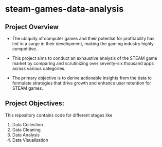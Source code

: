 # steam-games-data-analysis

## Project Overview

-   The ubiquity of computer games and their potential for profitability has led to a surge in their development, making the gaming industry highly competitive.

-   This project aims to conduct an exhaustive analysis of the STEAM game market by comparing and scrutinizing over seventy-six thousand apps across various categories.

-   The primary objective is to derive actionable insights from the data to formulate strategies that drive growth and enhance user retention for STEAM games.

## Project Objectives:

This repository contains code for different stages like

1. Data Collection
1. Data Cleaning
1. Data Analysis
1. Data Visualisation
